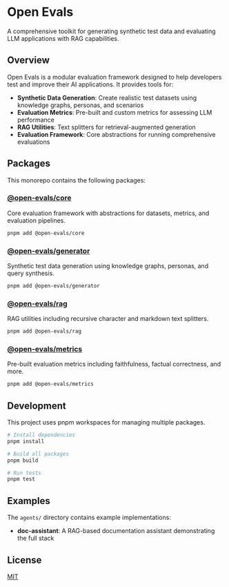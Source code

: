 # Open Evals

A comprehensive toolkit for generating synthetic test data and evaluating LLM applications with RAG capabilities.

## Overview

Open Evals is a modular evaluation framework designed to help developers test and improve their AI applications. It provides tools for:

- **Synthetic Data Generation**: Create realistic test datasets using knowledge graphs, personas, and scenarios
- **Evaluation Metrics**: Pre-built and custom metrics for assessing LLM performance
- **RAG Utilities**: Text splitters for retrieval-augmented generation
- **Evaluation Framework**: Core abstractions for running comprehensive evaluations

## Packages

This monorepo contains the following packages:

### [@open-evals/core](./packages/core)

Core evaluation framework with abstractions for datasets, metrics, and evaluation pipelines.

```bash
pnpm add @open-evals/core
```

### [@open-evals/generator](./packages/generator)

Synthetic test data generation using knowledge graphs, personas, and query synthesis.

```bash
pnpm add @open-evals/generator
```

### [@open-evals/rag](./packages/rag)

RAG utilities including recursive character and markdown text splitters.

```bash
pnpm add @open-evals/rag
```

### [@open-evals/metrics](./packages/metrics)

Pre-built evaluation metrics including faithfulness, factual correctness, and more.

```bash
pnpm add @open-evals/metrics
```

## Development

This project uses pnpm workspaces for managing multiple packages.

```bash
# Install dependencies
pnpm install

# Build all packages
pnpm build

# Run tests
pnpm test
```

## Examples

The `agents/` directory contains example implementations:

- **doc-assistant**: A RAG-based documentation assistant demonstrating the full stack

## License

[MIT](./LICENSE)
